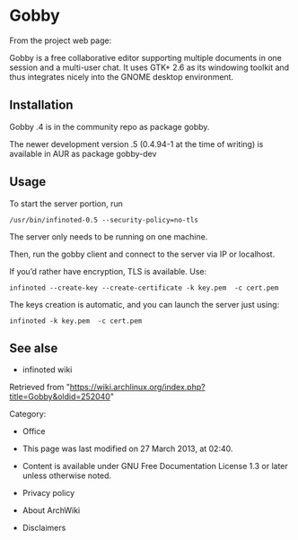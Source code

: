 Gobby
=====

From the project web page:

Gobby is a free collaborative editor supporting multiple documents in
one session and a multi-user chat. It uses GTK+ 2.6 as its windowing
toolkit and thus integrates nicely into the GNOME desktop environment.

Installation
------------

Gobby .4 is in the community repo as package gobby.

The newer development version .5 (0.4.94-1 at the time of writing) is
available in AUR as package gobby-dev

Usage
-----

To start the server portion, run

    /usr/bin/infinoted-0.5 --security-policy=no-tls

The server only needs to be running on one machine.

Then, run the gobby client and connect to the server via IP or
localhost.

If you’d rather have encryption, TLS is available. Use:

    infinoted --create-key --create-certificate -k key.pem  -c cert.pem

The keys creation is automatic, and you can launch the server just
using:

    infinoted -k key.pem  -c cert.pem

See alse
--------

-   infinoted wiki

Retrieved from
"https://wiki.archlinux.org/index.php?title=Gobby&oldid=252040"

Category:

-   Office

-   This page was last modified on 27 March 2013, at 02:40.
-   Content is available under GNU Free Documentation License 1.3 or
    later unless otherwise noted.
-   Privacy policy
-   About ArchWiki
-   Disclaimers
